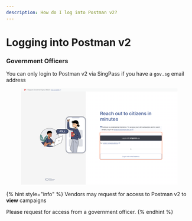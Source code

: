```yaml
---
description: How do I log into Postman v2?
---
```


# Logging into Postman v2

### Government Officers

You can only login to Postman v2 via SingPass if you have a `gov.sg` email address

<figure><img src="../.gitbook/assets/Postman_v2_login (2).png" alt=""><figcaption></figcaption></figure>

{% hint style="info" %}
Vendors may request for access to Postman v2 to **view** campaigns

Please request for access from a government officer.
{% endhint %}
